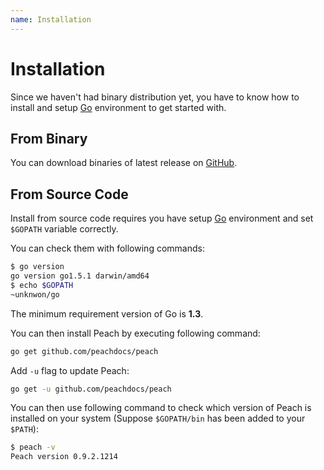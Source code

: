 ```yaml
---
name: Installation
---
```


# Installation

Since we haven't had binary distribution yet, you have to know how to install and setup [Go](https://golang.org/) environment to get started with.

## From Binary

You can download binaries of latest release on [GitHub](https://github.com/peachdocs/peach/releases).

## From Source Code

Install from source code requires you have setup [Go](https://golang.org/) environment and set `$GOPATH` variable correctly.

You can check them with following commands:

```sh
$ go version
go version go1.5.1 darwin/amd64
$ echo $GOPATH
~unknwon/go
```

The minimum requirement version of Go is **1.3**.

You can then install Peach by executing following command:

```sh
go get github.com/peachdocs/peach
```

Add `-u` flag to update Peach:

```sh
go get -u github.com/peachdocs/peach
```

You can then use following command to check which version of Peach is installed on your system (Suppose `$GOPATH/bin` has been added to your `$PATH`):

```sh
$ peach -v
Peach version 0.9.2.1214
```

